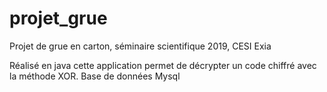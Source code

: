# projet_grue

Projet de grue en carton, séminaire scientifique 2019, CESI Exia

Réalisé en java cette application permet de décrypter un code chiffré avec la méthode XOR.
Base de données Mysql
